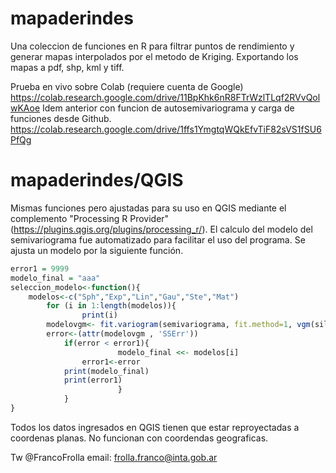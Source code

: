 # mapaderindes
Una coleccion de funciones en R para filtrar puntos de rendimiento y generar mapas interpolados por el metodo de Kriging. Exportando los mapas a pdf, shp, kml y tiff. 

Prueba en vivo sobre Colab (requiere cuenta de Google)
https://colab.research.google.com/drive/11BpKhk6nR8FTrWzlTLqf2RVvQolwKAoe
Idem anterior con funcion de autosemivariograma y carga de funciones desde Github.
https://colab.research.google.com/drive/1ffs1YmgtqWQkEfvTiF82sVS1fSU6PfQg

# mapaderindes/QGIS
Mismas funciones pero ajustadas para su uso en QGIS mediante el complemento "Processing R Provider" (https://plugins.qgis.org/plugins/processing_r/). El calculo del modelo del semivariograma fue automatizado para facilitar el uso del programa. Se ajusta un modelo por la siguiente función.

```R
error1 = 9999
modelo_final = "aaa"
seleccion_modelo<-function(){
	modelos<-c("Sph","Exp","Lin","Gau","Ste","Mat")
		for (i in 1:length(modelos)){
                print(i)
		modelovgm<- fit.variogram(semivariograma, fit.method=1, vgm(sill,modelos[i],distancia,nugget))
	 	error<-(attr(modelovgm , 'SSErr'))
			if(error < error1){
                        modelo_final <<- modelos[i]
		        error1<-error
 			print(modelo_final)	
			print(error1)	
                        }
            }
}
```
Todos los datos ingresados en QGIS tienen que estar reproyectadas a coordenas planas. No funcionan con coordendas geograficas.

Tw @FrancoFrolla
email: frolla.franco@inta.gob.ar
